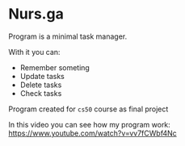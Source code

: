 # Nurs.ga
Program is a minimal task manager.

With it you can:
- Remember someting
- Update tasks
- Delete tasks
- Check tasks

Program created for `cs50` course as final project

In this video you can see how my program work:
https://www.youtube.com/watch?v=vv7fCWbf4Nc
